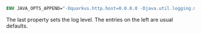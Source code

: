```Dockerfile
ENV JAVA_OPTS_APPEND="-Dquarkus.http.host=0.0.0.0 -Djava.util.logging.manager=org.jboss.logmanager.LogManager -Dquarkus.log.level=TRACE"
```

The last property sets the log level. The entries on the left are usual defaults.
